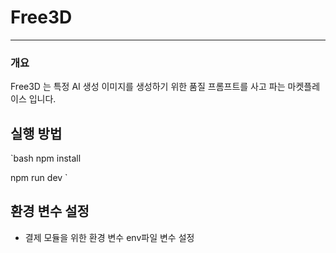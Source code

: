 # Free3D

<hr/>

### 개요

Free3D 는 특정 AI 생성 이미지를 생성하기 위한 품질 프롬프트를 사고 파는 마켓플레이스 입니다.

## 실행 방법

`bash
npm install

npm run dev
`

## 환경 변수 설정

- 결제 모듈을 위한 환경 변수
  env파일 변수 설정
